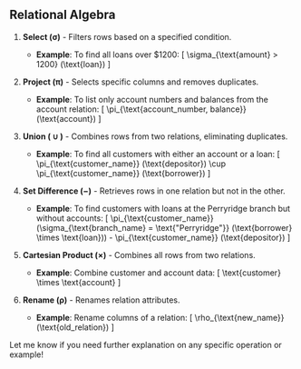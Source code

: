 ## Relational Algebra ##

1. **Select (σ)** - Filters rows based on a specified condition.
   - **Example**: To find all loans over $1200:
     \[
     \sigma_{\text{amount} > 1200} (\text{loan})
     \]

2. **Project (π)** - Selects specific columns and removes duplicates.
   - **Example**: To list only account numbers and balances from the account relation:
     \[
     \pi_{\text{account\_number, balance}} (\text{account})
     \]

3. **Union ( ∪ )** - Combines rows from two relations, eliminating duplicates.
   - **Example**: To find all customers with either an account or a loan:
     \[
     \pi_{\text{customer\_name}} (\text{depositor}) \cup \pi_{\text{customer\_name}} (\text{borrower})
     \]

4. **Set Difference (−)** - Retrieves rows in one relation but not in the other.
   - **Example**: To find customers with loans at the Perryridge branch but without accounts:
     \[
     \pi_{\text{customer\_name}} (\sigma_{\text{branch\_name} = \text{"Perryridge"}} (\text{borrower} \times \text{loan})) - \pi_{\text{customer\_name}} (\text{depositor})
     \]

5. **Cartesian Product (×)** - Combines all rows from two relations.
   - **Example**: Combine customer and account data:
     \[
     \text{customer} \times \text{account}
     \]

6. **Rename (ρ)** - Renames relation attributes.
   - **Example**: Rename columns of a relation:
     \[
     \rho_{\text{new\_name}}(\text{old\_relation})
     \]

Let me know if you need further explanation on any specific operation or example!
